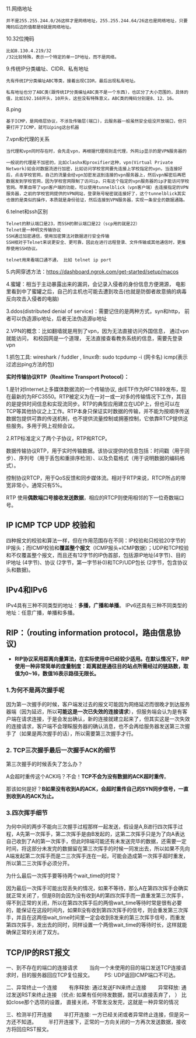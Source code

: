 11.网络地址

~~~
并不是255.255.244.0/26这样才是网络地址，255.255.244.64/26这也是网络地址，只要掩码后边的值都是0就是网络地址。
~~~

10.32位掩码

~~~shell
比如8.130.4.219/32
/32比较特殊，表示一个特定的单一IP地址，而不是网络。
~~~

9.传统IP分类编址、CIDR、私有地址

~~~
先有传统IP分类编址ABC等类，接着出现CIDR，最后出现私有地址。

私有地址也分了ABC类(跟传统IP分类编址ABC类不是一个东西)，也区分了大小范围的，具体的值，比如192.168开头，10开头，这些没有特殊意义。ABC类的掩码分别是8、12、16。
~~~

8.ping

~~~
基于ICMP，是网络层协议，不涉及传输层(端口)，云服务器一般虽然安全组没开放端口，但只要打开了ICMP，就可以ping这台机器
~~~

7.vpn和代理的关系

~~~
当代理和vpn同时存在时，会先走vpn，再根据代理规则走代理，外网ip显示的是VPN服务器的

一般说的代理是不加密的，比如clashx和proxifier这种，vpn(Virtual Private Network)如会对数据流进行加密，比如访问学校官网要先连接上学校指定的vpn，当连接好后，点击学校官网，自己的流量会经vpn加密发送到连接的vpn服务器上，然后vpn解密后再把数据发到学校官网，因为学校官网限制了访问ip，只有这个指定的vpn服务器的ip才能访问学校官网。苹果自带了vpn客户端的功能，可以使用tunnelblick（vpn客户端）去连接指定的VPN服务器，之前的学校官网提供的VPN网站，登录账号秘密就连接好了，这个tunnelblick其实也做的是类似的操作，本质就是身份验证，然后连接到VPN服务器，实现一条安全的数据通路。
~~~

6.telnet和ssh区别

~~~
Telnet的默认端口是23，而SSH的默认端口是22（scp用的就是22）
Telnet是一种明文传输协议
SSH通过加密通信，使用加密算法对数据进行安全传输
SSH相对于Telnet来说更安全、更可靠，因此在进行远程登录、文件传输或其他通信时，更推荐使用SSH协议。

telnet用来看端口通不通， 比如 telnet ip port
~~~

5.内网穿透方法：https://dashboard.ngrok.com/get-started/setup/macos

4.蜜罐：相当于主动暴露出来的漏洞，会记录入侵者的身份信息方便溯源， 电影里看到中了蜜罐之后，自己的主机也可能去遭到攻击(也就是防御者故意搞的病毒反向攻击入侵者的电脑)

3.ddos(distributed denial of service)：需要记住的是两种方式，syn和http， 前者可以伪造源ip地址，后者无法伪造源ip地址

2.VPN的概念：比如翻墙就是用到了vpn，因为无法直接访问外国信息， 通过vpn就能访问， 和校园网是一个道理， 无法直接查看教务系统的信息，需要先登录vpn

1.抓包工具: wireshark / fuddler , linux命: sudo tcpdump -i <interface>(网卡名)  icmp(表示过滤出ping方法的包) 

**实时传输协议RTP（Realtime Transport Protocol）：**

1.是针对Internet上多媒体数据流的一个传输协议, 由IETF作为RFC1889发布，现在最新的为RFC3550。RTP被定义为在一对一或一对多的传输情况下工作，其目的是提供时间信息和实现流同步。RTP的典型应用建立在UDP上，但也可以在TCP等其他协议之上工作。RTP本身只保证实时数据的传输，并不能为按顺序传送数据包提供可靠的传送机制，也不提供流量控制或拥塞控制，它依靠RTCP提供这些服务。多用于网上视频会议。

2.RTP标准定义了两个子协议，RTP和RTCP。

数据传输协议RTP，用于实时传输数据。该协议提供的信息包括：时间戳（用于同步）、序列号（用于丢包和重排序检测）、以及负载格式（用于说明数据的编码格式）。

控制协议RTCP，用于QoS反馈和同步媒体流。相对于RTP来说，RTCP所占的带宽非常小，通常只有5%。

RTP 使用**偶数端口号接收发送数据**，相应的RTCP则使用相邻的下一位奇数端口号。

## IP ICMP TCP UDP 校验和

四种报文的校验和算法一样，但在作用范围存在不同：IP校验和只校验20字节的IP报头；而ICMP校验和**覆盖整个报文**（ICMP报头+ICMP数据）；UDP和TCP校验和不仅覆盖整个报文，而且还有12字节的IP伪首部，包括源IP地址(4字节)、目的IP地址 (4字节)、协议 (2字节，第一字节补0)和TCP/UDP包长 (2字节，包含协议头和数据)。

## IPv4和IPv6

IPv4具有三种不同类型的地址：**多播，广播和单播**。 IPv6还具有三种不同类型的地址：任意广播，单播和多播。 

## RIP：（routing information protocol，路由信息协议)

- **RIP协议采用距离向量算法，在实际使用中已经较少适用。在默认情况下，RIP使用一种非常简单的度量制度：距离就是通往目的站点所需经过的链路数，取值为0~16，数值16表示路径无限长。**



### 1.为何不是两次握手呢

因为第一次握手的时候，客户端发过去的报文可能因为网络延迟而很晚才到达服务器端（因为延迟，所以**可能这是一次已失效的连接请求**），但服务端会认为是有客户端在请求连接，于是会发出确认，新的连接就建立起来了，但其实这是一次失效的连接请求，客户端不会理睬服务器的确认消息，也不会再给服务器发送第三次握手了（如果是两次握手的话），所以需要第三次握手才行。

### 2. TCP三次握手最后一次握手ACK的细节

第三次握手的时候丢失了怎么办？

A会超时重传这个ACK吗？不会！**TCP不会为没有数据的ACK超时重传**。

那该如何是好？**B如果没有收到A的ACK，会超时重传自己的SYN同步信号，一直到收到A的ACK为止。**

### 3.四次挥手细节

为何中间的两步不能向三次握手过程那样一起发送，假设是A,B进行四次挥手过程，A先第一次挥手，第二次挥手是由B发起的，这第二次挥手只是为了向A表达自己收到了A的第一次挥手，但此时B端可能还有未发送完毕的数据，还需要一定时间，将这部分未发完的数据留在第三次挥手的时候一同发出去，所以如果不先向A端发起第二次挥手而是二三次挥手连在一起，可能会造成第一次挥手超时重发，所以第二三次挥手必须分开。

为什么最后一次挥手要等待两个wait_time的时常？

因为最后一次挥手可能出现丢失的情况，如果不等待，那么A在第四次挥手会确实就正常关闭了，但是B则会因为没有收到A的第四次挥手而一直重发第三次挥手，得不到正常的关闭，所以在第四次挥手后的两倍wait_time等待时常是很有必要的，能保证在这段时间内，如果B没有收到第四次挥手的信号，则会重发第三次挥手，并且在这两倍wait_time时间里一定会收到B发来的第三次挥手信号，而重发第四次挥手，发出去的同时，同样设置一个两倍wait_time的等待时长，这样就能确保正常的关闭了双方。

## TCP/IP的RST报文

一、到不存在的端口的连接请求
  当向一个未使用的目的端口发送TCP连接请求时，目的服务器回应TCP复位报文。
  PS: UDP返回ICMP端口不可达。

二、异常终止一个连接
  有序释放: 通过发送FIN来终止连接
  异常释放: 通过发送RST来终止连接 （优点: 如果有任何待发数据，就可以直接丢弃了， ）
	比如close那个选项的设置， 直接关闭，不管发没发完，这就是一种异常的情况

三、检测半打开连接
  半打开连接: 一方已经关闭或者异常终止连接，但是另一方还不知道。
  半打开连接下，正常的一方向关闭的一方再次发送数据，接收方将回应RST报文。